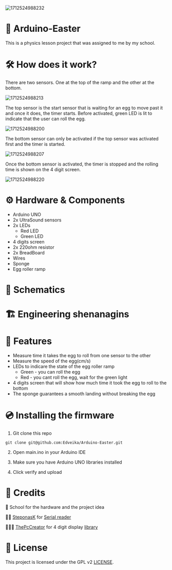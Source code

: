 ![1712524988232](https://github.com/Edveika/Arduino-Easter/assets/113787144/3f07722c-84c9-4180-aecf-91a4b7fc49fa)

# 🐣 Arduino-Easter

This is a physics lesson project that was assigned to me by my school.

# 🛠️ How does it work?

There are two sensors. One at the top of the ramp and the other at the bottom. 

![1712524988213](https://github.com/Edveika/Arduino-Easter/assets/113787144/8fcc798a-3500-41de-b353-63c340984c54)


The top sensor is the start sensor that is waiting for an egg to move past it and once it does, the timer starts. Before activated, green LED is lit to indicate that the user can roll the egg.

![1712524988200](https://github.com/Edveika/Arduino-Easter/assets/113787144/ff2b2d0c-404d-497f-970a-ea33cff59979)

The bottom sensor can only be activated if the top sensor was activated first and the timer is started.

![1712524988207](https://github.com/Edveika/Arduino-Easter/assets/113787144/33df1098-82e9-4d4f-bf3a-c384c45560fe)

Once the bottom sensor is activated, the timer is stopped and the rolling time is shown on the 4 digit screen.

![1712524988220](https://github.com/Edveika/Arduino-Easter/assets/113787144/0e6825fe-e076-4f08-ae6f-87de31b0bab2)

# ⚙️ Hardware & Components

* Arduino UNO
* 2x UltraSound sensors
* 2x LEDs
  * Red LED
  * Green LED
* 4 digits screen
* 2x 220ohm resistor
* 2x BreadBoard
* Wires
* Sponge
* Egg roller ramp

# 📐 Schematics

# 🏗️ Engineering shenanagins

# 🚀 Features

* Measure time it takes the egg to roll from one sensor to the other
* Measure the speed of the egg(cm/s)
* LEDs to indicare the state of the egg roller ramp
  * Green - you can roll the egg
  * Red - you cant roll the egg, wait for the green light
* 4 digits screen that will show how much time it took the egg to roll to the bottom
* The sponge guarantees a smooth landing without breaking the egg

# 💿 Installing the firmware

1. Git clone this repo

```
git clone git@github.com:Edveika/Arduino-Easter.git
```

2. Open main.ino in your Arduino IDE

3. Make sure you have Arduino UNO libraries installed

4. Click verify and upload

# 🤝 Credits

🏫 School for the hardware and the project idea

👨‍💻 [SteponasK](https://github.com/steponask) for [Serial reader](https://github.com/SteponasK/Arduino-To-Excel)

👷🏻‍♂️ [ThePcCreator](https://github.com/ThePcCreator) for 4 digit display [library](https://github.com/ThePcCreator/Arduino-4-Digit-7-Segment-Display-Library)

# 📜 License

This project is licensed under the GPL v2 [LICENSE](LICENSE).
